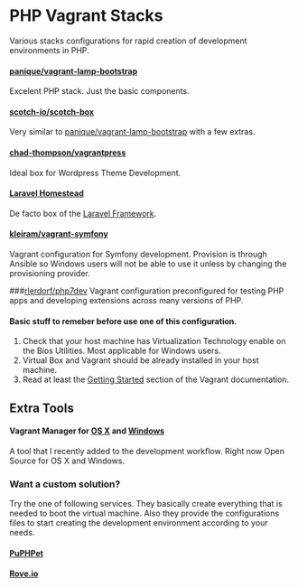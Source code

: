 # PHP Vagrant Stacks
Various stacks configurations for rapid creation of development environments in PHP.
#### [panique/vagrant-lamp-bootstrap](https://github.com/panique/vagrant-lamp-bootstrap)
Excelent PHP stack. Just the basic components. 
#### [scotch-io/scotch-box](https://github.com/scotch-io/scotch-box)
Very similar to [panique/vagrant-lamp-bootstrap](https://github.com/panique/vagrant-lamp-bootstrap) with a few extras.
#### [chad-thompson/vagrantpress](https://github.com/chad-thompson/vagrantpress)
Ideal box for Wordpress Theme Development.
#### [Laravel Homestead](http://laravel.com/docs/4.2/homestead)
De facto box of the [Laravel Framework](http://laravel.com/).
#### [kleiram/vagrant-symfony](https://github.com/kleiram/vagrant-symfony)
Vagrant configuration for Symfony development. Provision is through Ansible so Windows users will not be able to use it unless by changing the provisioning provider. 

###[rlerdorf/php7dev](https://github.com/rlerdorf/php7dev)
Vagrant configuration preconfigured for testing PHP apps and developing extensions across many versions of PHP.

#### Basic stuff to remeber before use one of this configuration. 
1. Check that your host machine has Virtualization Technology enable on the Bios Utilities. Most applicable for Windows users. 
2. Virtual Box and Vagrant should be already installed in your host machine.
4. Read at least the [Getting Started](https://docs.vagrantup.com/v2/getting-started/) section of the Vagrant documentation.

## Extra Tools
#### Vagrant Manager for [OS X](http://vagrantmanager.com/) and [Windows](http://vagrantmanager.com/windows/)
A tool that I recently added to the development workflow. Right now Open Source for OS X and Windows.

### Want a custom solution?
Try the one of following services. They basically create everything that is needed to boot the virtual machine. Also they provide the configurations files to start creating the development environment according to your needs. 
#### [PuPHPet](https://puphpet.com/)
#### [Rove.io](http://rove.io/)

